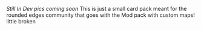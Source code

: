 *Still In Dev*
*pics coming soon*
This is just a small card pack meant for the rounded edges community that goes with the Mod pack with custom maps!
little broken 

